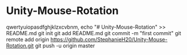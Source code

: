 # Unity-Mouse-Rotation
qwertyuiopasdfghjklzxcvbnm,
echo "# Unity-Mouse-Rotation" >> README.md
git init
git add README.md
git commit -m "first commit"
git remote add origin https://github.com/StephanieH20/Unity-Mouse-Rotation.git
git push -u origin master

